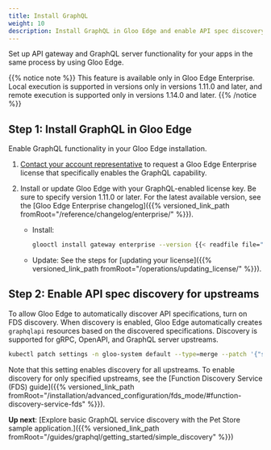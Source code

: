 ```yaml
---
title: Install GraphQL
weight: 10
description: Install GraphQL in Gloo Edge and enable API spec discovery for upstreams.
---
```


Set up API gateway and GraphQL server functionality for your apps in the same process by using Gloo Edge.

{{% notice note %}}
This feature is available only in Gloo Edge Enterprise. Local execution is supported in versions only in versions 1.11.0 and later, and remote execution is supported only in versions 1.14.0 and later.
{{% /notice %}}

## Step 1: Install GraphQL in Gloo Edge

Enable GraphQL functionality in your Gloo Edge installation.

1. [Contact your account representative](https://www.solo.io/company/talk-to-an-expert/) to request a Gloo Edge Enterprise license that specifically enables the GraphQL capability.

2. Install or update Gloo Edge with your GraphQL-enabled license key. Be sure to specify version 1.11.0 or later. For the latest available version, see the [Gloo Edge Enterprise changelog]({{% versioned_link_path fromRoot="/reference/changelog/enterprise/" %}}).
   * Install:
     ```sh
     glooctl install gateway enterprise --version {{< readfile file="static/content/version_gee_latest.md" markdown="true">}} --license-key=<GRAPHQL_ENABLED_LICENSE_KEY>
     ```
   * Update: See the steps for [updating your license]({{% versioned_link_path fromRoot="/operations/updating_license/" %}}).

## Step 2: Enable API spec discovery for upstreams

To allow Gloo Edge to automatically discover API specifications, turn on FDS discovery. When discovery is enabled, Gloo Edge automatically creates `graphqlapi` resources based on the discovered specifications. Discovery is supported for gRPC, OpenAPI, and GraphQL server upstreams.

```sh
kubectl patch settings -n gloo-system default --type=merge --patch '{"spec":{"discovery":{"fdsMode":"BLACKLIST"}}}'
```

Note that this setting enables discovery for all upstreams. To enable discovery for only specified upstreams, see the [Function Discovery Service (FDS) guide]({{% versioned_link_path fromRoot="/installation/advanced_configuration/fds_mode/#function-discovery-service-fds" %}}).

**Up next**: [Explore basic GraphQL service discovery with the Pet Store sample application.]({{% versioned_link_path fromRoot="/guides/graphql/getting_started/simple_discovery" %}})